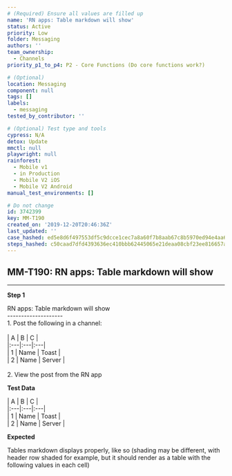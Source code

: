 ```yaml
---
# (Required) Ensure all values are filled up
name: 'RN apps: Table markdown will show'
status: Active
priority: Low
folder: Messaging
authors: ''
team_ownership:
  - Channels
priority_p1_to_p4: P2 - Core Functions (Do core functions work?)

# (Optional)
location: Messaging
component: null
tags: []
labels:
  - messaging
tested_by_contributor: ''

# (Optional) Test type and tools
cypress: N/A
detox: Update
mmctl: null
playwright: null
rainforest:
  - Mobile v1
  - in Production
  - Mobile V2 iOS
  - Mobile V2 Android
manual_test_environments: []

# Do not change
id: 3742399
key: MM-T190
created_on: '2019-12-20T20:46:36Z'
last_updated: ''
case_hashed: ed5e8d6f497553df5c9dcce1cec7a8a60f7b8aab67c8b5970ed94e4aa6ff246a2eb520285e0a93173c7c0cdcc7e3b75b
steps_hashed: c50caad7dfd4393636ec410bbb62445065e21deaa08cbf23ee816657a92d385663f70f958a912ccadd1975a1860264d3
---
```


<!-- (Auto-generated) Based on frontmatter's "key" and "name" -->

## MM-T190: RN apps: Table markdown will show

---

**Step 1**

RN apps: Table markdown will show\
\--------------------\
1\. Post the following in a channel:\
\
\| A | B | C |\
\|:---|:---|:---|\
\| 1 | Name | Toast |\
\| 2 | Name | Server |\
\
2\. View the post from the RN app

**Test Data**

\| A | B | C |\
\|:---|:---|:---|\
\| 1 | Name | Toast |\
\| 2 | Name | Server |

**Expected**

Tables markdown displays properly, like so (shading may be different, with header row shaded for example, but it should render as a table with the following values in each cell)
